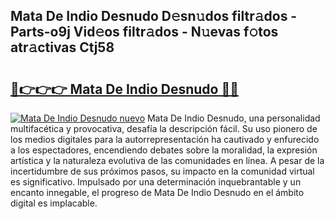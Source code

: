 ## Mata De Indio Desnudo D𝚎sn𝚞dos filtr𝚊dos - Parts-o9j Vid𝚎os filtr𝚊dos - N𝚞evas f𝚘tos atr𝚊ctivas Ctj58

# <h2><a href="http://mbaat0.tromn.icu/?c=Mata+De+Indio+Desnudo">🔗👉👉👉 Mata De Indio Desnudo 🔗🔗</a></h2>

[![Mata De Indio Desnudo nuevo](https://i.imgur.com/pEAQMta.gif)](http://mbaat0.tromn.icu/?c=Mata+De+Indio+Desnudo)
Mata De Indio Desnudo, una personalidad multifacética y provocativa, desafía la descripción fácil. Su uso pionero de los medios digitales para la autorrepresentación ha cautivado y enfurecido a los espectadores, encendiendo debates sobre la moralidad, la expresión artística y la naturaleza evolutiva de las comunidades en línea. A pesar de la incertidumbre de sus próximos pasos, su impacto en la comunidad virtual es significativo. Impulsado por una determinación inquebrantable y un encanto innegable, el progreso de Mata De Indio Desnudo en el ámbito digital es implacable.
